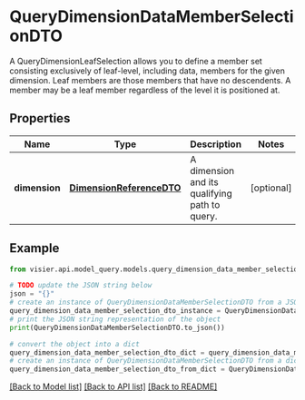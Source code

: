 # QueryDimensionDataMemberSelectionDTO

A QueryDimensionLeafSelection allows you to define a member set consisting exclusively  of leaf-level, including data, members for the given dimension. Leaf members are those members that have  no descendents. A member may be a leaf member regardless of the level it is positioned at.

## Properties

Name | Type | Description | Notes
------------ | ------------- | ------------- | -------------
**dimension** | [**DimensionReferenceDTO**](DimensionReferenceDTO.md) | A dimension and its qualifying path to query. | [optional] 

## Example

```python
from visier.api.model_query.models.query_dimension_data_member_selection_dto import QueryDimensionDataMemberSelectionDTO

# TODO update the JSON string below
json = "{}"
# create an instance of QueryDimensionDataMemberSelectionDTO from a JSON string
query_dimension_data_member_selection_dto_instance = QueryDimensionDataMemberSelectionDTO.from_json(json)
# print the JSON string representation of the object
print(QueryDimensionDataMemberSelectionDTO.to_json())

# convert the object into a dict
query_dimension_data_member_selection_dto_dict = query_dimension_data_member_selection_dto_instance.to_dict()
# create an instance of QueryDimensionDataMemberSelectionDTO from a dict
query_dimension_data_member_selection_dto_from_dict = QueryDimensionDataMemberSelectionDTO.from_dict(query_dimension_data_member_selection_dto_dict)
```
[[Back to Model list]](../README.md#documentation-for-models) [[Back to API list]](../README.md#documentation-for-api-endpoints) [[Back to README]](../README.md)


